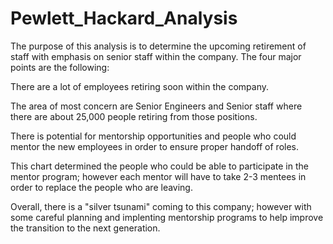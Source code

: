 # Pewlett_Hackard_Analysis
The purpose of this analysis is to determine the upcoming retirement of staff with emphasis on senior staff within the company. The four major points are the following:

There are a lot of employees retiring soon within the company.

The area of most concern are Senior Engineers and Senior staff where there are about 25,000 people retiring from those positions.

There is potential for mentorship opportunities and people who could mentor the new employees in order to ensure proper handoff of roles.

This chart determined the people who could be able to participate in the mentor program; however each mentor will have to take 2-3 mentees in order to replace the people who are leaving.

Overall, there is a "silver tsunami" coming to this company; however with some careful planning and implenting mentorship programs to help improve the transition to the next generation.
